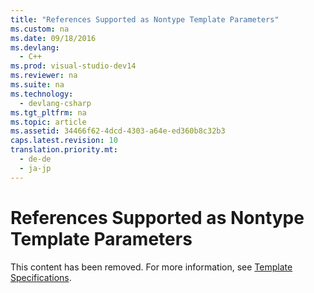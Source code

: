```yaml
---
title: "References Supported as Nontype Template Parameters"
ms.custom: na
ms.date: 09/18/2016
ms.devlang: 
  - C++
ms.prod: visual-studio-dev14
ms.reviewer: na
ms.suite: na
ms.technology: 
  - devlang-csharp
ms.tgt_pltfrm: na
ms.topic: article
ms.assetid: 34466f62-4dcd-4303-a64e-ed360b8c32b3
caps.latest.revision: 10
translation.priority.mt: 
  - de-de
  - ja-jp
---
```

# References Supported as Nontype Template Parameters
This content has been removed. For more information, see [Template Specifications](../vs140/Template-Specifications.md).